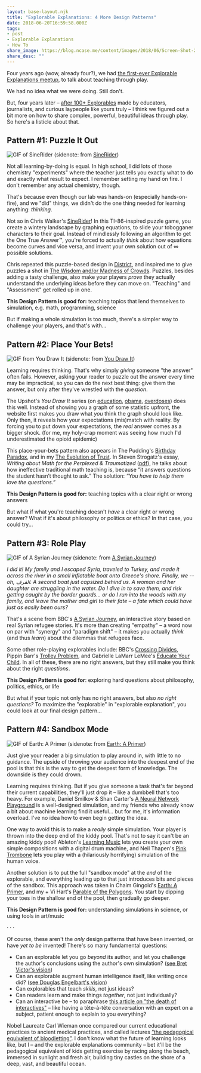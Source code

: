 ```yaml
---
layout: base-layout.njk
title: "Explorable Explanations: 4 More Design Patterns"
date: 2018-06-20T16:59:58.000Z
tags:
- post
- Explorable Explanations
- How To
share_image: https://blog.ncase.me/content/images/2018/06/Screen-Shot-2018-06-20-at-13.00.03.png
share_desc: ""
---
```


Four years ago (wow, already four?), we had [the first-ever Explorable Explanations meetup](https://blog.ncase.me/explorable-explanations/), to talk about teaching through play.

We had no idea what we were doing. Still don't.

But, four years later – [after 100+ Explorables](http://explorabl.es/all/) made by educators, journalists, and curious laypeople like yours truly – I think we figured out a bit more on how to share complex, powerful, beautiful ideas through play. So here's a listicle about that.

Pattern #1: Puzzle It Out
-------------------------

![GIF of SineRider](/content/images/2018/06/sinerider.gif) (sidenote: from [SineRider](http://sineridergame.com/))

Not all learning-by-doing is equal. In high school, I did lots of those chemistry "experiments" where the teacher just tells you exactly what to do and exactly what result to expect. I remember setting my hand on fire. I don't remember any actual chemistry, though.

That's because even though our lab was hands-on (especially hands-on-fire), and we "did" things, we didn't do the one thing needed for learning anything: _thinking_.

Not so in Chris Walker's [SineRider](http://sineridergame.com/)! In this TI-86-inspired puzzle game, you create a wintery landscape by graphing equations, to slide your tobogganer characters to their goal. Instead of mindlessly following an algorithm to get the One True Answer™, you're forced to actually _think_ about how equations become curves and vice versa, and invent your own solution out of ∞ possible solutions.

Chris repeated this puzzle-based design in [District](http://polytrope.com/district/), and inspired me to give puzzles a shot in [The Wisdom and/or Madness of Crowds](https://ncase.me/crowds/). Puzzles, besides adding a tasty challenge, also make your players _prove_ they actually understand the underlying ideas before they can move on. "Teaching" and "Assessment" get rolled up in one.

**This Design Pattern is good for:** teaching topics that lend themselves to simulation, e.g. math, programming, science

But if making a whole simulation is too much, there's a simpler way to challenge your players, and that's with...

Pattern #2: Place Your Bets!
----------------------------

![GIF from You Draw It](/content/images/2018/06/drawit.gif) (sidenote: from [You Draw It](https://www.nytimes.com/interactive/2017/04/14/upshot/drug-overdose-epidemic-you-draw-it.html))

Learning requires thinking. That's why simply _giving_ someone "the answer" often fails. However, asking your reader to puzzle out the answer every time may be impractical, so you can do the next best thing: give them the answer, but only after they've wrestled with the _question_.

The Upshot's _You Draw It_ series (on [education](https://www.nytimes.com/interactive/2015/05/28/upshot/you-draw-it-how-family-income-affects-childrens-college-chances.html), [obama](https://www.nytimes.com/interactive/2017/01/15/us/politics/you-draw-obama-legacy.html), [overdoses](https://www.nytimes.com/interactive/2017/04/14/upshot/drug-overdose-epidemic-you-draw-it.html)) does this well. Instead of showing you a graph of some statistic upfront, the website first makes you draw what _you_ think the graph should look like. Only then, it reveals how your expectations (mis)match with reality. By forcing you to put down your expectations, the _real_ answer comes as a bigger shock. (for me, my holy-crap moment was seeing how much I'd underestimated the opioid epidemic)

This place-your-bets pattern also appears in The Pudding's [Birthday Paradox](https://pudding.cool/2018/04/birthday-paradox/), and in my [The Evolution of Trust](https://ncase.me/trust/). In Steven Strogatz's essay, _Writing about Math for the Perplexed & Traumatized_ ([pdf](https://static.squarespace.com/static/5436e695e4b07f1e91b30155/t/54452bf9e4b0d8c56ac26931/1413819385579/writing-about-math-for-the-perplexed-and-the-traumatized.pdf)), he talks about how ineffective traditional math teaching is, because “it answers questions the student hasn’t thought to ask.” The solution: _“You have to help them love the questions.”_

**This Design Pattern is good for:** teaching topics with a clear right or wrong answers

But what if what you're teaching doesn't _have_ a clear right or wrong answer? What if it's about philosophy or politics or ethics? In that case, you could try...

Pattern #3: Role Play
---------------------

![GIF of A Syrian Journey](/content/images/2018/06/syrian.gif) (sidenote: from [A Syrian Journey](https://www.bbc.com/news/world-middle-east-32057601))

_I did it! My family and I escaped Syria, traveled to Turkey, and made it across the river in a small inflatable boat onto Greece's shore. Finally, we -- oh, القرف. A second boat just capsized behind us. A woman and her daughter are struggling in the water. Do I dive in to save them, and risk getting caught by the border guards... or do I run into the woods with my family, and leave the mother and girl to their fate – a fate which could have just as easily been ours?_

That's a scene from BBC's [A Syrian Journey](https://www.bbc.com/news/world-middle-east-32057601), an interactive story based on real Syrian refugee stories. It's more than creating "empathy" – a word now on par with "synergy" and "paradigm shift" – it makes you actually _think_ (and thus _learn_) about the dilemmas that refugees face.

Some other role-playing explorables include: BBC's [Crossing Divides](http://crossingdivides.bbcnewslabs.co.uk/), Pippin Barr's [Trolley Problem](https://www.pippinbarr.com/games/trolleyproblem/TrolleyProblem.html), and Gabrielle LaMarr LeMee's [Educate Your Child](https://gabriellelamarrlemee.github.io/thesis-simulation/). In all of these, there are no right answers, but they still make you think about the right _questions_.

**This Design Pattern is good for**: exploring hard questions about philosophy, politics, ethics, or life

But what if your topic not only has no right answers, but also _no right questions?_ To maximize the "explorable" in "explorable explanation", you could look at our final design pattern...

Pattern #4: Sandbox Mode
------------------------

![GIF of Earth: A Primer](/content/images/2018/06/earth.gif) (sidenote: from [Earth: A Primer](http://www.earthprimer.com/))

Just give your reader a big simulation to play around in, with little to no guidance. The upside of throwing your audience into the deepest end of the pool is that this is the way to get the deepest form of knowledge. The downside is they could drown.

Learning requires thinking. But if you give someone a task that's far beyond their current capabilities, they'll just drop it – like a dumbbell that's too heavy. For example, Daniel Smilkov & Shan Carter's [A Neural Network Playground](http://playground.tensorflow.org/) is a well-designed simulation, and my friends who already know a bit about machine learning find it useful... but for me, it's information overload. I've no idea how to even begin getting the idea.

One way to avoid this is to make a _really_ simple simulation. Your player is thrown into the deep end of the kiddy pool. That's not to say it can't be an amazing kiddy pool! Ableton's [Learning Music](https://learningmusic.ableton.com/) lets you create your own simple compositions with a digital drum machine, and Neil Thapen's [Pink Trombone](https://dood.al/pinktrombone/) lets you play with a (hilariously horrifying) simulation of the human voice.

Another solution is to put the full "sandbox mode" at the _end_ of the explorable, and everything leading up to that just introduces bits and pieces of the sandbox. This approach was taken in Chaim Gingold's [Earth: A Primer](http://www.earthprimer.com/), and my + Vi Hart's [Parable of the Polygons](https://ncase.me/polygons/). You start by dipping your toes in the shallow end of the pool, then gradually go deeper.

**This Design Pattern is good for:** understanding simulations in science, or using tools in art/music

· · ·

Of course, these aren't the _only_ design patterns that have been invented, or have _yet to be_ invented! There's so many fundamental questions:

*   Can an explorable let you go _beyond_ its author, and let you challenge the author's conclusions using the author's own simulation? ([see Bret Victor's vision](http://worrydream.com/ExplorableExplanations/))
*   Can an explorable augment human intelligence itself, like writing once did? ([see Douglas Engelbart's vision](https://www.dougengelbart.org/pubs/augment-3906.html))
*   Can explorables that teach _skills_, not just ideas?
*   Can readers learn and make things _together_, not just individually?
*   Can an interactive be – to paraphrase [this article on "the death of interactives"](https://medium.com/@dominikus/the-end-of-interactive-visualizations-52c585dcafcb) – like having a tête-à-tête conversation with an expert on a subject, patient enough to explain to you everything?

Nobel Laureate Carl Wieman once compared our current educational practices to ancient medical practices, and called lectures [“the pedagogical equivalent of bloodletting”](http://www.pnas.org/content/111/23/8319.full). I don't know what the future of learning looks like, but I – and the explorable explanations community – bet it'll be the pedagogical equivalent of kids getting exercise by racing along the beach, immersed in sunlight and fresh air, building tiny castles on the shore of a deep, vast, and beautiful ocean.